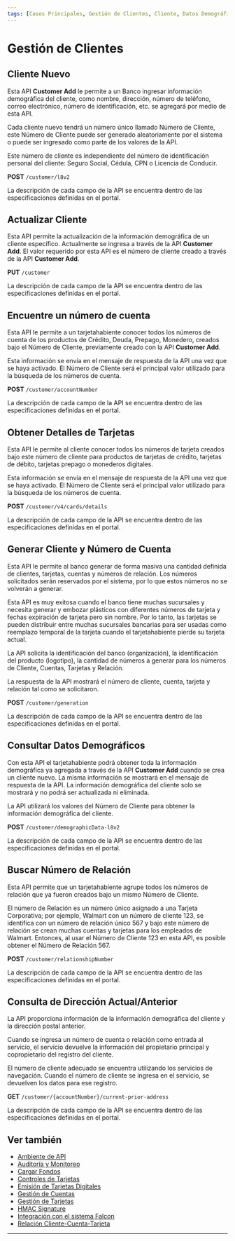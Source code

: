 ```yaml
---
tags: [Casos Principales, Gestión de Clientes, Cliente, Datos Demográficos, Generación, Dirección]
---
```


# Gestión de Clientes

## Cliente Nuevo

Esta API **Customer Add** le permite a un Banco ingresar información demográfica del cliente, como nombre, dirección, número de teléfono, correo electrónico, número de identificación, etc. se agregará por medio de esta API.

Cada cliente nuevo tendrá un número único llamado Número de Cliente, este Número de Cliente puede ser generado aleatoriamente por el sistema o puede ser ingresado como parte de los valores de la API.

Este número de cliente es independiente del número de identificación personal del cliente: Seguro Social, Cédula, CPN o Licencia de Conducir.

**POST** `/customer/l8v2`
                
La descripción de cada campo de la API se encuentra dentro de las especificaciones definidas en el portal.

## Actualizar Cliente

Esta API permite la actualización de la información demográfica de un cliente específico. Actualmente se ingresa a través de la API **Customer Add**. El valor requerido por esta API es el número de cliente creado a través de la API **Customer Add**.

**PUT** `/customer`

La descripción de cada campo de la API se encuentra dentro de las especificaciones definidas en el portal.

## Encuentre un número de cuenta

Esta API le permite a un tarjetahabiente conocer todos los números de cuenta de los productos de Crédito, Deuda, Prepago, Monedero, creados bajo el Número de Cliente, previamente creado con la API **Customer Add**.

Esta información se envía en el mensaje de respuesta de la API una vez que se haya activado. El Número de Cliente será el principal valor utilizado para la búsqueda de los números de cuenta.

**POST** `/customer/accountNumber`

La descripción de cada campo de la API se encuentra dentro de las especificaciones definidas en el portal.

## Obtener Detalles de Tarjetas 

Esta API le permite al cliente conocer todos los números de tarjeta creados bajo este número de cliente para productos de tarjetas de crédito, tarjetas de débito, tarjetas prepago o monederos digitales.

Esta información se envía en el mensaje de respuesta de la API una vez que se haya activado. El Número de Cliente será el principal valor utilizado para la búsqueda de los números de cuenta.

**POST** `/customer/v4/cards/details`

La descripción de cada campo de la API se encuentra dentro de las especificaciones definidas en el portal.

## Generar Cliente y Número de Cuenta 

Esta API le permite al banco generar de forma masiva una cantidad definida de clientes, tarjetas, cuentas y números de relación. Los números solicitados serán reservados por el sistema, por lo que estos números no se volverán a generar.

Esta API es muy exitosa cuando el banco tiene muchas sucursales y necesita generar y embozar plásticos con diferentes números de tarjeta y fechas expiración de tarjeta pero sin nombre. Por lo tanto, las tarjetas se pueden distribuir entre muchas sucursales bancarias para ser usadas como reemplazo temporal de la tarjeta cuando el tarjetahabiente pierde su tarjeta actual.

La API solicita la identificación del banco (organización), la identificación del producto (logotipo), la cantidad de números a generar para los números de Cliente, Cuentas, Tarjetas y Relación.

La respuesta de la API mostrará el número de cliente, cuenta, tarjeta y relación tal como se solicitaron.

**POST** `/customer/generation`

La descripción de cada campo de la API se encuentra dentro de las especificaciones definidas en el portal.

## Consultar Datos Demográficos

Con esta API el tarjetahabiente podrá obtener toda la información demográfica ya agregada a través de la API **Customer Add** cuando se crea un cliente nuevo. La misma información se mostrará en el mensaje de respuesta de la API. La información demográfica del cliente solo se mostrará y no podrá ser actualizada ni eliminada.

La API utilizará los valores del Número de Cliente para obtener la información demográfica del cliente.

**POST** `/customer/demographicData-l8v2`

La descripción de cada campo de la API se encuentra dentro de las especificaciones definidas en el portal.

## Buscar Número de Relación

Esta API permite que un tarjetahabiente agrupe todos los números de relación que ya fueron creados bajo un mismo Número de Cliente.

El número de Relación es un número único asignado a una Tarjeta Corporativa; por ejemplo, Walmart con un número de cliente 123, se identifica con un número de relación único 567 y bajo este número de relación se crean muchas cuentas y tarjetas para los empleados de Walmart. Entonces, al usar el Número de Cliente 123 en esta API, es posible obtener el Número de Relación 567.

**POST** `/customer/relationshipNumber`

La descripción de cada campo de la API se encuentra dentro de las especificaciones definidas en el portal.

## Consulta de Dirección Actual/Anterior

La API proporciona información de la información demográfica del cliente y la dirección postal anterior.

Cuando se ingresa un número de cuenta o relación como entrada al servicio, el servicio devuelve la información del propietario principal y copropietario del registro del cliente.

El número de cliente adecuado se encuentra utilizando los servicios de navegación. Cuando el número de cliente se ingresa en el servicio, se devuelven los datos para ese registro.

**GET** `/customer/{accountNumber}/current-prior-address`

La descripción de cada campo de la API se encuentra dentro de las especificaciones definidas en el portal.


## Ver también

- [Ambiente de API](?path=docs/spanish/casos-principales/ambiente-api.md)
- [Auditoría y Monitoreo](?path=docs/spanish/casos-principales/auditoria.md)
- [Cargar Fondos](?path=docs/spanish/casos-principales/cargas.md)
- [Controles de Tarjetas](?path=docs/spanish/casos-principales/controles-tarjeta.md)
- [Emisión de Tarjetas Digitales](?path=docs/spanish/casos-principales/emision-tarjetas.md)
- [Gestión de Cuentas](?path=docs/spanish/casos-principales/gestion-cuentas.md)
- [Gestión de Tarjetas](?path=docs/spanish/casos-principales/gestion-tarjetas.md)
- [HMAC Signature](?path=docs/spanish/casos-principales/hmac.md)
- [Integración con el sistema Falcon](?path=docs/spanish/casos-principales/integracion-falcon.md)
- [Relación Cliente-Cuenta-Tarjeta](?path=docs/spanish/casos-principales/relacion.md)

---
